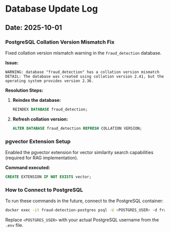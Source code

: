 # Database Update Log

## Date: 2025-10-01

### PostgreSQL Collation Version Mismatch Fix

Fixed collation version mismatch warning in the `fraud_detection` database.

**Issue:**
```
WARNING: database "fraud_detection" has a collation version mismatch
DETAIL: The database was created using collation version 2.41, but the operating system provides version 2.36.
```

**Resolution Steps:**

1. **Reindex the database:**
   ```sql
   REINDEX DATABASE fraud_detection;
   ```

2. **Refresh collation version:**
   ```sql
   ALTER DATABASE fraud_detection REFRESH COLLATION VERSION;
   ```

### pgvector Extension Setup

Enabled the pgvector extension for vector similarity search capabilities (required for RAG implementation).

**Command executed:**
```sql
CREATE EXTENSION IF NOT EXISTS vector;
```

### How to Connect to PostgreSQL

To run these commands in the future, connect to the PostgreSQL container:

```bash
docker exec -it fraud-detection-postgres psql -U <POSTGRES_USER> -d fraud_detection
```

Replace `<POSTGRES_USER>` with your actual PostgreSQL username from the `.env` file.
